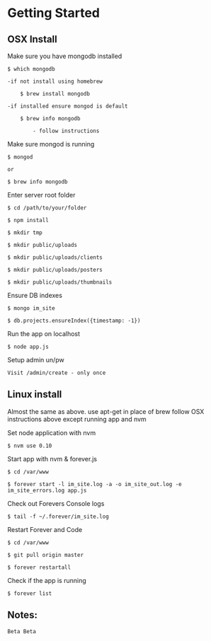 Getting Started
===============

OSX Install
-----------

Make sure you have mongodb installed 
			
	$ which mongodb
		
	-if not install using homebrew
		
		$ brew install mongodb

	-if installed ensure mongod is default
		
		$ brew info mongodb

			- follow instructions
	
Make sure mongod is running

	$ mongod 
		
	or 

	$ brew info mongodb	
	
 Enter server root folder

	$ cd /path/to/your/folder

	$ npm install
	
	$ mkdir tmp
	
	$ mkdir public/uploads	

	$ mkdir public/uploads/clients	
	
	$ mkdir public/uploads/posters	
	
	$ mkdir public/uploads/thumbnails	

Ensure DB indexes
	
	$ mongo im_site	
	
	$ db.projects.ensureIndex({timestamp: -1})	

Run the app on localhost	

	$ node app.js
	
Setup admin un/pw
	
	Visit /admin/create - only once
	
	
Linux install
---------------

Almost the same as above. use apt-get in place of brew follow OSX instructions above except running app and nvm

Set node application with nvm

	$ nvm use 0.10

Start app with nvm & forever.js

	$ cd /var/www
	
	$ forever start -l im_site.log -a -o im_site_out.log -e im_site_errors.log app.js 

Check out Forevers Console logs

	$ tail -f ~/.forever/im_site.log

Restart Forever and Code
	
	$ cd /var/www

	$ git pull origin master

	$ forever restartall

Check if the app is running

	$ forever list








Notes:
---------------

	Beta Beta


